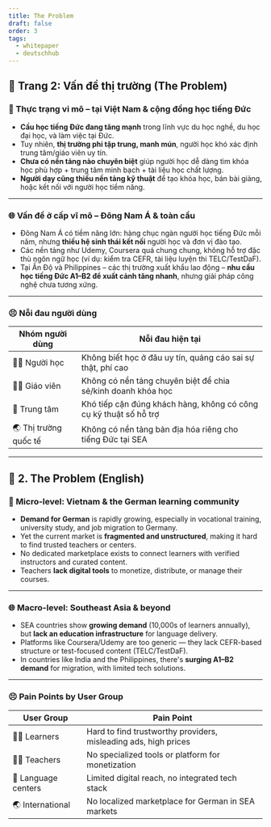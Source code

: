 ```yaml
---
title: The Problem
draft: false
order: 3
tags:
  - whitepaper
  - deutschhub
---
```


## 📄 Trang 2: Vấn đề thị trường (The Problem)

### 📌 Thực trạng vi mô – tại Việt Nam & cộng đồng học tiếng Đức

- **Cầu học tiếng Đức đang tăng mạnh** trong lĩnh vực du học nghề, du học đại học, và làm việc tại Đức.
- Tuy nhiên, **thị trường phi tập trung, manh mún**, người học khó xác định trung tâm/giáo viên uy tín.
- **Chưa có nền tảng nào chuyên biệt** giúp người học dễ dàng tìm khóa học phù hợp + trung tâm minh bạch + tài liệu học chất lượng.
- **Người dạy cũng thiếu nền tảng kỹ thuật** để tạo khóa học, bán bài giảng, hoặc kết nối với người học tiềm năng.

---

### 🌐 Vấn đề ở cấp vĩ mô – Đông Nam Á & toàn cầu

- Đông Nam Á có tiềm năng lớn: hàng chục ngàn người học tiếng Đức mỗi năm, nhưng **thiếu hệ sinh thái kết nối** người học và đơn vị đào tạo.
- Các nền tảng như Udemy, Coursera quá chung chung, không hỗ trợ đặc thù ngôn ngữ học (ví dụ: kiểm tra CEFR, tài liệu luyện thi TELC/TestDaF).
- Tại Ấn Độ và Philippines – các thị trường xuất khẩu lao động – **nhu cầu học tiếng Đức A1–B2 để xuất cảnh tăng nhanh**, nhưng giải pháp công nghệ chưa tương xứng.

---

### 😣 Nỗi đau người dùng

| Nhóm người dùng | Nỗi đau hiện tại |
|-----------------|------------------|
| 👩‍🎓 Người học   | Không biết học ở đâu uy tín, quảng cáo sai sự thật, phí cao |
| 🧑‍🏫 Giáo viên    | Không có nền tảng chuyên biệt để chia sẻ/kinh doanh khóa học |
| 🏫 Trung tâm     | Khó tiếp cận đúng khách hàng, không có công cụ kỹ thuật số hỗ trợ |
| 🌏 Thị trường quốc tế | Không có nền tảng bản địa hóa riêng cho tiếng Đức tại SEA |

---

## 📄 2. The Problem (English)

### 📌 Micro-level: Vietnam & the German learning community

- **Demand for German** is rapidly growing, especially in vocational training, university study, and job migration to Germany.
- Yet the current market is **fragmented and unstructured**, making it hard to find trusted teachers or centers.
- No dedicated marketplace exists to connect learners with verified instructors and curated content.
- Teachers **lack digital tools** to monetize, distribute, or manage their courses.

---

### 🌐 Macro-level: Southeast Asia & beyond

- SEA countries show **growing demand** (10,000s of learners annually), but **lack an education infrastructure** for language delivery.
- Platforms like Coursera/Udemy are too generic — they lack CEFR-based structure or test-focused content (TELC/TestDaF).
- In countries like India and the Philippines, there's **surging A1–B2 demand** for migration, with limited tech solutions.

---

### 😣 Pain Points by User Group

| User Group         | Pain Point |
|--------------------|------------|
| 👩‍🎓 Learners       | Hard to find trustworthy providers, misleading ads, high prices |
| 🧑‍🏫 Teachers        | No specialized tools or platform for monetization |
| 🏫 Language centers | Limited digital reach, no integrated tech stack |
| 🌏 International    | No localized marketplace for German in SEA markets |
